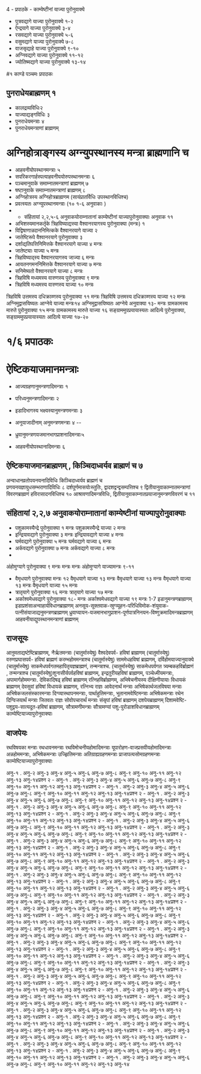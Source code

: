 4 - प्रपाठके -
काम्येष्टीनां याज्या पुरोनुवाक्ये
- पुत्रवद्यागे याज्या पुरोनुवाक्ये १-२
- ऐन्द्रयागे याज्या पुरोनुवाक्ये  ३-४
- रसवद्यागे याज्या पुरोनुवाक्ये ५-६
- वसुमद्यागे याज्या पुरोनुवाक्ये ७-८
- वाजसृद्याहे याज्या पुरोनुवाक्ये ९-१०
- अग्निवद्यागे याज्या पुरोनुवाक्ये ११-१२
- ज्योतिष्मद्यागे याज्या पुरोनुवाक्ये १३-१४

#१ काण्डे पञ्चमः प्रपाठकः
## पुनराधेयब्राह्मणम् १
- कालद्रव्यविधिः२
- याज्याद्यङ्गविधिः ३
- पुनराधेयमन्त्राः ४
- पुनराधेयमन्त्राणां ब्राह्मणम्
# अग्निहोत्राङ्गस्य अग्न्युपस्थानस्य मन्त्रा ब्राह्मणानि च
- आहवनीयोपस्थानमन्त्राः ५
- सपरिकरगार्हस्पत्याहवनीययोरुपस्थानमन्त्राः ६
- पञ्चमानुवाके समाम्नातमन्त्राणां ब्राह्मणम् ७
- षष्टानुवाके समााम्नातमन्त्राणां ब्राह्मणम् ८
- अग्निहोत्रस्य अग्निहोत्रब्राह्मणम (सायंप्रातर्विधिः उपस्थानविधिश्च)
- प्रवत्स्यतः अग्न्युपस्थानमन्त्राः      (१० १-६ अनुवाकाः )
-
  - संहितायां २,२,५-६ अनुवाकयोराम्नातानां काम्येष्टीनां याज्यापुरोनुवाक्याः
अनुवाक ११
- अभिशस्यमानकर्तृके त्रिहविष्याद्यस्या वैश्वानरयागस्य पुरोनुवाक्या (मन्त्रः) १
- विद्विषाणान्नदाननिमित्कके वैश्वानरयागे याज्या २
- जातेष्टिरूपे वैश्वानरयागे पुरोनुवाक्या ३
- दर्शाद्यतिपत्तिनिमित्तके वैश्वानरयागे याज्या ४ मन्त्रः
- जातेष्ट्याः याज्या ५ मन्त्रः
-  त्रिहविष्याद्स्य वैश्वानरयागस्य जाज्या ६ मन्त्रः
- आयतनगमननिमित्तके वैश्वानरयागे याज्या ७ मन्त्रः
- सनिमेष्यतो वैश्वानरयागे याज्या ८ मन्त्रः
- त्रिहविषि मध्यमस्य वारुणस्य पुरोनुवाक्या ९ मन्त्रः
- त्रिहविषि मध्यमस्य वारुणस्य याज्या १० मन्त्रः

त्रिहविषि उत्तमस्य दधिक्राव्णस्य पुरोनुवाक्या ११ मन्त्रः
त्रिहविषि उत्तमस्य दधिक्राव्णस्य याज्या १२ मन्त्रः
अग्निमुद्वासयिष्यतः आग्नेये याज्या मन्त्रः१४ अग्निमुद्वासयिष्यतः आग्नेये अनुवाक्या १३- मन्त्रः
ग्रामकामस्य मारुते पुरोनुवाक्या १५ मन्त्रः
ग्रामकामस्य मारुते याज्या  १६
सङ्ग्राममुपप्रयायास्यतः आदित्ये  पुरोनुवाक्या,
सङ्ग्राममुपप्रयायास्यतः आदित्ये याज्या  १७-२०
# १/६ प्रपाठकः
# ऐष्टिकयाजमानमन्त्राः
- आज्यग्रहणानुमन्त्रणादिमन्त्राः १
- परिध्यनुमन्त्रणादिमन्त्राः २
- इडादिभागस्य भक्ष्यस्यानुमन्त्रणमन्त्राः ३
- अनूयाजादीनाम् अनुमन्त्रणमन्त्राः ४
--

- ध्रुवानुमन्त्रणयजमानभागप्राशनादिमन्त्राः५
- आहवनीयोपस्थानादिमन्त्राः ६
## ऐष्टिकयाजमानब्राह्मणम् , किञ्चिदाध्वर्यव ब्राह्मणं च  ७
अन्वाधानव्रतोपयनयनादिविधिः किञ्चिदाध्वर्यव ब्राह्मणं च    
प्रणयनयज्ञायुधसम्भराणादिविधिः ८
दर्शपूर्णमासयोःस्तुतिः, द्वादशद्वन्द्वसम्पत्तिश्च ९
द्वितीयानुवाकाम्नातमन्त्राणां विवरणब्राह्मणं हविरासादनविधिश्च १०
आश्रावणादिमन्त्रविधिः, द्वितीयानुवाकाम्नातप्रयाजानुमन्त्रणविवरणं च ११
## संहितायां    २,२,७ अनुवाकयोराम्नातानां काम्येष्टीनां याज्यापुरोनुवाक्याः
 - पशुकामस्यैन्द्रे  पुरोनुवाक्या १ मन्त्रः
 पशुकामस्यैन्द्रे  याज्या   २ मन्त्रः
 - इन्द्रियावद्यागे पुरोनुवाक्या ३ मन्त्रः
 इन्द्रियावद्यागे याज्या  ४ मन्त्रः  
 - घर्मवद्यागे पुरोनुवाक्या ५ मन्त्रः
 घर्मवद्यागे याज्या ६ मन्त्रः
 - अर्कवद्यागे पुरोनुवाक्या ७ मन्त्रः
 अर्कवद्यागे याज्या ८ मन्त्रः
 -
 अंहोमुग्यागे पुरोनुवाक्या ९ मन्त्रः
 मन्त्रः
 मन्त्रः
 अंहोमुग्यागे याज्यामन्त्रः  ९-११
 -  वैमृधयागे  पुरोनुवाक्या मन्त्रः १२
 वैमृधयागे याज्या  १३ मन्त्रः
 वैमृधयागे याज्या  १३ मन्त्रः
 वैमृधयागे याज्या  १३ मन्त्रः
 वैमृधयागे याज्या  १५ मन्त्रः
 -  त्रातृयागे पुरोनुवाक्या १६ मन्त्रः
 त्रातृयागे याज्या  १७ मन्त्रः
 - अर्काश्वमेधवद्यागे पुरोनुवाक्या  १८- मन्त्रः
 अर्काश्वमेधवद्यागे याज्या  १९ मन्त्रः
1-7 इडानुमन्त्रणब्राह्मणम्
इडाप्रशंसाअन्वाहार्यविधानब्राह्मणम्
अनसूय-सूक्तवाक-स्रुग्व्यूहन-परिधिविमोक-शंयुवाक-पत्नीसंयाजाद्यनुमन्त्रणब्राह्मणम्
ध्रुवाप्यायन-यजमानभागुप्राशन-पूर्णपात्रनिनयन-विष्णुक्रमादिमन्त्रब्राह्मणम्
आहवनीयाद्युपस्थानमन्त्राणां ब्राह्मणम्



## राजसूयः
आऩुमताद्यष्टेष्टिब्राह्मणम्, नैर्ऋतमन्त्राः
(चातुर्मास्येषु) वैश्वदेवपर्व- हविषां ब्राह्मणम्
(चातुर्मास्येषु) वरुणप्रघासपर्व- हविषां ब्राह्मणं करम्भहोममन्त्राश्च
(चातुर्मास्येषु) साममेधहविषां ब्राह्मणम्, दर्विहोमयाज्यानुवाक्ये
(चातुर्मास्येषु) साकमेधपर्वगतमहापितृयज्ञब्राह्मणं, तन्मन्त्राश्च.
(चातुर्मास्येषु) साकमेधपर्वगत त्र्यम्बकहविर्ब्राह्मणं , तन्मन्त्राश्च
(चातुर्मास्येषु)शुनासीर्यपर्वहविषां ब्राह्मणम्, इन्द्रतुरीयहविषां ब्राह्मणम्, पञ्चेध्मीयमन्त्राः, अपामार्गहोममन्त्राः.
देविकादिषढ् हविषां ब्राह्मणम्
रत्निहविर्ब्राह्मणम्, अभिषेचनीयस्य दीक्षिणीयायाः विधायकं ब्राह्मणम्
देवसुवां हविषां विधायकं ब्राह्मणम्, रत्निभ्य राज्ञः आवेदनार्थं मन्त्राः
अभिषेकार्थजलविषया मन्त्राः
अभिषेकजलसंस्कारमन्त्राः
दिग्व्यास्थापनमन्त्राः, पार्थाहुतिमन्त्राः, भूतानामवेष्टिमन्त्राः
अभिषेकमन्त्राः
रथेन दिग्विजयार्थं मन्त्राः
जितवतः राज्ञः सोवोपचारार्थं मन्त्राः
संसृपां हविषां ब्राह्मणम्
दशपेयब्राह्मणम्
दिशामवेष्टि-पशुद्वय-सात्यदूत-हविषां ब्राह्मणम्,
सौत्रामणीमन्त्राः सौत्रामण्यां पशु-पुरोडाशविधानब्राह्मणम्
काम्येष्टियाज्यापुरोनुवाक्याः

## वाजपेयः
रथविषयका मन्त्राः
रथधावनमन्त्राः
रथविमोचनीयहोमादिमन्त्राः
यूपारोहण-वाजप्रसवीयहोमादिमन्त्राः
अन्नहोममन्त्राः, अभिषेकमन्त्राः
उज्झितिमन्त्राः
अतिग्राह्यग्रहणमन्त्राः
प्राजापत्यसोमग्रहणमन्त्राः
काम्येष्टियाज्यापुरोनुवाक्याः

अनु-१ .
अनु-२
अनु-३
अनु-४
अनु-५
अनु-६
अनु-७
अनु-८
अनु-९
अनु-१०
अनु-११
अनु-१२
अनु-१३
अनु-१४प्रश्न २ -
अनु-१ .
अनु-२
अनु-३
अनु-४
अनु-५
अनु-६
अनु-७
अनु-८
अनु-९
अनु-१०
अनु-११
अनु-१२
अनु-१३
अनु-१४प्रश्न २ -
अनु-१ .
अनु-२
अनु-३
अनु-४
अनु-५
अनु-६
अनु-७
अनु-८
अनु-९
अनु-१०
अनु-११
अनु-१२
अनु-१३
अनु-१४प्रश्न २ -
अनु-१ .
अनु-२
अनु-३
अनु-४
अनु-५
अनु-६
अनु-७
अनु-८
अनु-९
अनु-१०
अनु-११
अनु-१२
अनु-१३
अनु-१४प्रश्न २ -
अनु-१ .
अनु-२
अनु-३
अनु-४
अनु-५
अनु-६
अनु-७
अनु-८
अनु-९
अनु-१०
अनु-११
अनु-१२
अनु-१३
अनु-१४प्रश्न २ -
अनु-१ .
अनु-२
अनु-३
अनु-४
अनु-५
अनु-६
अनु-७
अनु-८
अनु-९
अनु-१०
अनु-११
अनु-१२
अनु-१३
अनु-१४प्रश्न २ -
अनु-१ .
अनु-२
अनु-३
अनु-४
अनु-५
अनु-६
अनु-७
अनु-८
अनु-९
अनु-१०
अनु-११
अनु-१२
अनु-१३
अनु-१४प्रश्न २ -
अनु-१ .
अनु-२
अनु-३
अनु-४
अनु-५
अनु-६
अनु-७
अनु-८
अनु-९
अनु-१०
अनु-११
अनु-१२
अनु-१३
अनु-१४प्रश्न २ -
अनु-१ .
अनु-२
अनु-३
अनु-४
अनु-५
अनु-६
अनु-७
अनु-८
अनु-९
अनु-१०
अनु-११
अनु-१२
अनु-१३
अनु-१४प्रश्न २ -
अनु-१ .
अनु-२
अनु-३
अनु-४
अनु-५
अनु-६
अनु-७
अनु-८
अनु-९
अनु-१०
अनु-११
अनु-१२
अनु-१३
अनु-१४प्रश्न २ -
अनु-१ .
अनु-२
अनु-३
अनु-४
अनु-५
अनु-६
अनु-७
अनु-८
अनु-९
अनु-१०
अनु-११
अनु-१२
अनु-१३
अनु-१४प्रश्न २ -
अनु-१ .
अनु-२
अनु-३
अनु-४
अनु-५
अनु-६
अनु-७
अनु-८
अनु-९
अनु-१०
अनु-११
अनु-१२
अनु-१३
अनु-१४प्रश्न २ -
अनु-१ .
अनु-२
अनु-३
अनु-४
अनु-५
अनु-६
अनु-७
अनु-८
अनु-९
अनु-१०
अनु-११
अनु-१२
अनु-१३
अनु-१४प्रश्न २ -
अनु-१ .
अनु-२
अनु-३
अनु-४
अनु-५
अनु-६
अनु-७
अनु-८
अनु-९
अनु-१०
अनु-११
अनु-१२
अनु-१३
अनु-१४प्रश्न २ -
अनु-१ .
अनु-२
अनु-३
अनु-४
अनु-५
अनु-६
अनु-७
अनु-८
अनु-९
अनु-१०
अनु-११
अनु-१२
अनु-१३
अनु-१४प्रश्न २ -
अनु-१ .
अनु-२
अनु-३
अनु-४
अनु-५
अनु-६
अनु-७
अनु-८
अनु-९
अनु-१०
अनु-११
अनु-१२
अनु-१३
अनु-१४प्रश्न २ -
अनु-१ .
अनु-२
अनु-३
अनु-४
अनु-५
अनु-६
अनु-७
अनु-८
अनु-९
अनु-१०
अनु-११
अनु-१२
अनु-१३
अनु-१४प्रश्न २ -
अनु-१ .
अनु-२
अनु-३
अनु-४
अनु-५
अनु-६
अनु-७
अनु-८
अनु-९
अनु-१०
अनु-११
अनु-१२
अनु-१३
अनु-१४प्रश्न २ -
अनु-१ .
अनु-२
अनु-३
अनु-४
अनु-५
अनु-६
अनु-७
अनु-८
अनु-९
अनु-१०
अनु-११
अनु-१२
अनु-१३
अनु-१४प्रश्न २ -
अनु-१ .
अनु-२
अनु-३
अनु-४
अनु-५
अनु-६
अनु-७
अनु-८
अनु-९
अनु-१०
अनु-११
अनु-१२
अनु-१३
अनु-१४प्रश्न २ -
अनु-१ .
अनु-२
अनु-३
अनु-४
अनु-५
अनु-६
अनु-७
अनु-८
अनु-९
अनु-१०
अनु-११
अनु-१२
अनु-१३
अनु-१४प्रश्न २ -
अनु-१ .
अनु-२
अनु-३
अनु-४
अनु-५
अनु-६
अनु-७
अनु-८
अनु-९
अनु-१०
अनु-११
अनु-१२
अनु-१३
अनु-१४प्रश्न २ -
अनु-१ .
अनु-२
अनु-३
अनु-४
अनु-५
अनु-६
अनु-७
अनु-८
अनु-९
अनु-१०
अनु-११
अनु-१२
अनु-१३
अनु-१४प्रश्न २ -
अनु-१ .
अनु-२
अनु-३
अनु-४
अनु-५
अनु-६
अनु-७
अनु-८
अनु-९
अनु-१०
अनु-११
अनु-१२
अनु-१३
अनु-१४प्रश्न २ -
अनु-१ .
अनु-२
अनु-३
अनु-४
अनु-५
अनु-६
अनु-७
अनु-८
अनु-९
अनु-१०
अनु-११
अनु-१२
अनु-१३
अनु-१४प्रश्न २ -
अनु-१ .
अनु-२
अनु-३
अनु-४
अनु-५
अनु-६
अनु-७
अनु-८
अनु-९
अनु-१०
अनु-११
अनु-१२
अनु-१३
अनु-१४प्रश्न २ -
अनु-१ .
अनु-२
अनु-३
अनु-४
अनु-५
अनु-६
अनु-७
अनु-८
अनु-९
अनु-१०
अनु-११
अनु-१२
अनु-१३
अनु-१४प्रश्न २ -
अनु-१ .
अनु-२
अनु-३
अनु-४
अनु-५
अनु-६
अनु-७
अनु-८
अनु-९
अनु-१०
अनु-११
अनु-१२
अनु-१३
अनु-१४प्रश्न २ -
अनु-१ .
अनु-२
अनु-३
अनु-४
अनु-५
अनु-६
अनु-७
अनु-८
अनु-९
अनु-१०
अनु-११
अनु-१२
अनु-१३
अनु-१४प्रश्न २ -
अनु-१ .
अनु-२
अनु-३
अनु-४
अनु-५
अनु-६
अनु-७
अनु-८
अनु-९
अनु-१०
अनु-११
अनु-१२
अनु-१३
अनु-१४प्रश्न २ -
अनु-१ .
अनु-२
अनु-३
अनु-४
अनु-५
अनु-६
अनु-७
अनु-८
अनु-९
अनु-१०
अनु-११
अनु-१२
अनु-१३
अनु-१४प्रश्न २ -
अनु-१ .
अनु-२
अनु-३
अनु-४
अनु-५
अनु-६
अनु-७
अनु-८
अनु-९
अनु-१०
अनु-११
अनु-१२
अनु-१३
अनु-१४प्रश्न २ -
अनु-१ .
अनु-२
अनु-३
अनु-४
अनु-५
अनु-६
अनु-७
अनु-८
अनु-९
अनु-१०
अनु-११
अनु-१२
अनु-१३
अनु-१४प्रश्न २ -
अनु-१ .
अनु-२
अनु-३
अनु-४
अनु-५
अनु-६
अनु-७
अनु-८
अनु-९
अनु-१०
अनु-११
अनु-१२
अनु-१३
अनु-१४प्रश्न २ -
अनु-१ .
अनु-२
अनु-३
अनु-४
अनु-५
अनु-६
अनु-७
अनु-८
अनु-९
अनु-१०
अनु-११
अनु-१२
अनु-१३
अनु-१४

